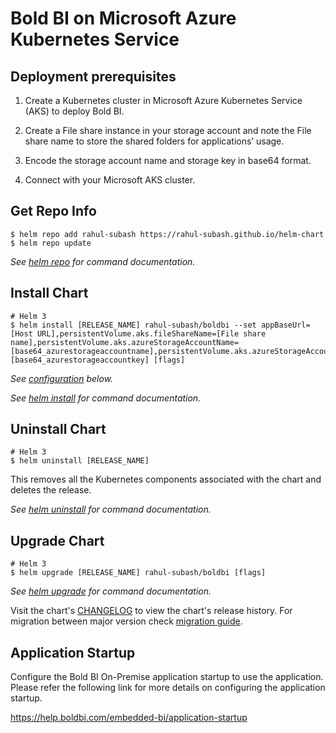 # Bold BI on Microsoft Azure Kubernetes Service

## Deployment prerequisites

1. Create a Kubernetes cluster in Microsoft Azure Kubernetes Service (AKS) to deploy Bold BI.

2. Create a File share instance in your storage account and note the File share name to store the shared folders for applications’ usage.

3. Encode the storage account name and storage key in base64 format.

4. Connect with your Microsoft AKS cluster.

## Get Repo Info

```console
$ helm repo add rahul-subash https://rahul-subash.github.io/helm-chart
$ helm repo update
```

_See [helm repo](https://helm.sh/docs/helm/helm_repo/) for command documentation._

## Install Chart

```console
# Helm 3
$ helm install [RELEASE_NAME] rahul-subash/boldbi --set appBaseUrl=[Host URL],persistentVolume.aks.fileShareName=[File share name],persistentVolume.aks.azureStorageAccountName=[base64_azurestorageaccountname],persistentVolume.aks.azureStorageAccountKey=[base64_azurestorageaccountkey] [flags]
```

_See [configuration](configuration.md) below._

_See [helm install](https://helm.sh/docs/helm/helm_install/) for command documentation._

## Uninstall Chart

```console
# Helm 3
$ helm uninstall [RELEASE_NAME]
```

This removes all the Kubernetes components associated with the chart and deletes the release.

_See [helm uninstall](https://helm.sh/docs/helm/helm_uninstall/) for command documentation._

## Upgrade Chart

```console
# Helm 3
$ helm upgrade [RELEASE_NAME] rahul-subash/boldbi [flags]
```

_See [helm upgrade](https://helm.sh/docs/helm/helm_upgrade/) for command documentation._

Visit the chart's [CHANGELOG](./CHANGELOG.md) to view the chart's release history.
For migration between major version check [migration guide](#migration-guide).

## Application Startup

Configure the Bold BI On-Premise application startup to use the application. Please refer the following link for more details on configuring the application startup.
    
https://help.boldbi.com/embedded-bi/application-startup